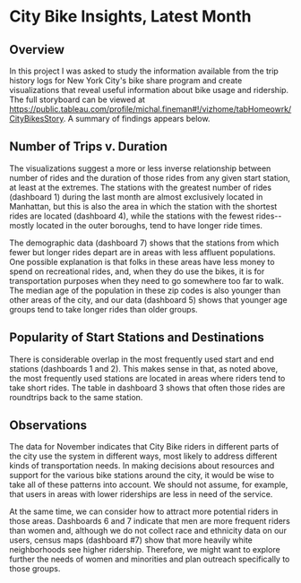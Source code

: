 # City Bike Insights, Latest Month

## Overview
In this project I was asked to study the information available from the trip history logs for New York City's bike share program and create visualizations that reveal useful information about bike usage and ridership.  The full storyboard can be viewed at https://public.tableau.com/profile/michal.fineman#!/vizhome/tabHomeowrk/CityBikesStory.  A summary of findings appears below.

## Number of Trips v. Duration

The visualizations suggest a more or less inverse relationship between number of rides and the duration of those rides from any given start station, at least at the extremes.  The stations with the greatest number of rides (dashboard 1) during the last month are almost exclusively located in Manhattan, but this is also the area in which the station with the shortest rides are located (dashboard 4), while the stations with the fewest rides--mostly located in the outer boroughs, tend to have longer ride times.

The demographic data (dashboard 7) shows that the stations from which fewer but longer rides depart are in areas with less affluent populations.  One possible explanation is that folks in these areas have less money to spend on recreational rides, and, when they do use the bikes, it is for transportation purposes when they need to go somewhere too far to walk.  The median age of the population in these zip codes is also younger than other areas of the city, and our data (dashboard 5) shows that younger age groups tend to take longer rides than older groups.

## Popularity of Start Stations and Destinations

There is considerable overlap in the most frequently used start and end stations (dashboards 1 and 2).  This makes sense in that, as noted above, the most frequently used stations are located in areas where riders tend to take short rides.  The table in dashboard 3 shows that often those rides are roundtrips back to the same station.

## Observations

The data for November indicates that City Bike riders in different parts of the city use the system in different ways, most likely to address different kinds of transportation needs.  In making decisions about resources and support for the various bike stations around the city, it would be wise to take all of these patterns into account.  We should not assume, for example, that users in areas with lower riderships are less in need of the service.  

At the same time, we can consider how to attract more potential riders in those areas.  Dashboards 6 and 7 indicate that men are more frequent riders than women and, although we do not collect race and ethnicity data on our users, census maps (dashboard #7) show that more heavily white neighborhoods see higher ridership.  Therefore, we might want to explore further the needs of women and minorities and plan outreach specifically to those groups. 
